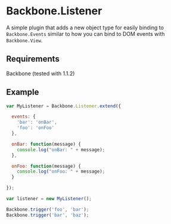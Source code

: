 Backbone.Listener
=================
A simple plugin that adds a new object type for easily binding to ``Backbone.Events``
similar to how you can bind to DOM events with ``Backbone.View``.

Requirements
------------
Backbone (tested with 1.1.2)

Example
-------
```javascript
var MyListener = Backbone.Listener.extend({

  events: {
    'bar': 'onBar',
    'foo': 'onFoo'
  },

  onBar: function(message) {
    console.log("onBar: " + message);
  },

  onFoo: function(message) {
    console.log("onFoo: " + message);
  }

});

var listener = new MyListener();

Backbone.trigger('foo', 'bar');
Backbone.trigger('bar', 'baz');
```
